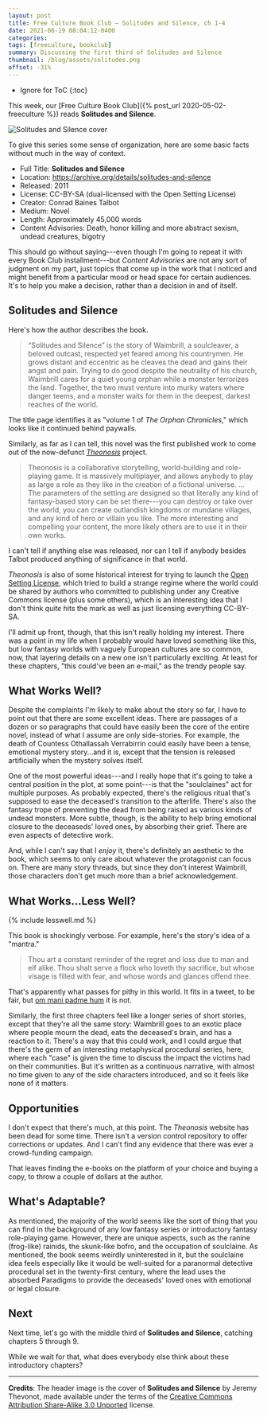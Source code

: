 ```yaml
---
layout: post
title: Free Culture Book Club — Solitudes and Silence, ch 1-4
date: 2021-06-19 08:04:12-0400
categories:
tags: [freeculture, bookclub]
summary: Discussing the first third of Solitudes and Silence
thumbnail: /blog/assets/solitudes.png
offset: -31%
---
```


* Ignore for ToC
{:toc}

This week, our [Free Culture Book Club]({% post_url 2020-05-02-freeculture %}) reads **Solitudes and Silence**.

![Solitudes and Silence cover](/blog/assets/solitudes.png "Solitudes and Silence cover")

To give this series some sense of organization, here are some basic facts without much in the way of context.

 * Full Title:  **Solitudes and Silence**
 * Location:  <https://archive.org/details/solitudes-and-silence>
 * Released:  2011
 * License:  CC-BY-SA (dual-licensed with the Open Setting License)
 * Creator:  Conrad Baines Talbot
 * Medium:  Novel
 * Length:  Approximately 45,000 words
 * Content Advisories:  Death, honor killing and more abstract sexism, undead creatures, bigotry

This should go without saying---even though I'm going to repeat it with every Book Club installment---but *Content Advisories* are not any sort of judgment on my part, just topics that come up in the work that I noticed and might benefit from a particular mood or head space for certain audiences.  It's to help you make a decision, rather than a decision in and of itself.

## Solitudes and Silence

Here's how the author describes the book.

 > “Solitudes and Silence” is the story of Waimbrill, a soulcleaver, a beloved outcast, respected yet feared among his countrymen. He grows distant and eccentric as he cleaves the dead and gains their angst and pain. Trying to do good despite the neutrality of his church, Waimbrill cares for a quiet young orphan while a monster terrorizes the land. Together, the two must venture into murky waters where danger teems, and a monster waits for them in the deepest, darkest reaches of the world.

The title page identifies it as "volume 1 of *The Orphan Chronicles*," which looks like it continued behind paywalls.

Similarly, as far as I can tell, this novel was the first published work to come out of the now-defunct [*Theonosis*](https://web.archive.org/web/20170501053053/http://www.theonosis.com/wiki/Main_Page) project.

 > Theonosis is a collaborative storytelling, world-building and role-playing game. It is massively multiplayer, and allows anybody to play as large a role as they like in the creation of a fictional universe. ... The parameters of the setting are designed so that literally any kind of fantasy-based story can be set there---you can destroy or take over the world, you can create outlandish kingdoms or mundane villages, and any kind of hero or villain you like. The more interesting and compelling your content, the more likely others are to use it in their own works.

I can't tell if anything else was released, nor can I tell if anybody besides Talbot produced anything of significance in that world.

*Theonosis* is also of some historical interest for trying to launch the [Open Setting License](https://web.archive.org/web/20170430130839/http://www.theonosis.com/wiki/Theonosis:Open_Setting_License), which tried to build a strange regime where the world could be shared by authors who committed to publishing under any Creative Commons license (plus some others), which is an interesting idea that I don't think *quite* hits the mark as well as just licensing everything CC-BY-SA.

I'll admit up front, though, that this isn't really holding my interest.  There was a point in my life when I probably would have loved something like this, but low fantasy worlds with vaguely European cultures are so common, now, that layering details on a new one isn't particularly exciting.  At least for these chapters, "this could've been an e-mail," as the trendy people say.

## What Works Well?

Despite the complaints I'm likely to make about the story so far, I have to point out that there are some excellent ideas.  There are passages of a dozen or so paragraphs that could have easily been the core of the entire novel, instead of what I assume are only side-stories.  For example, the death of Countess Othallassah Verrabirrin could easily have been a tense, emotional mystery story...and it is, except that the tension is released artificially when the mystery solves itself.

One of the most powerful ideas---and I really hope that it's going to take a central position in the plot, at some point---is that the "soulclaines" act for multiple purposes.  As probably expected, there's the religious ritual that's supposed to ease the deceased's transition to the afterlife.  There's also the fantasy trope of preventing the dead from being raised as various kinds of undead monsters.  More subtle, though, is the ability to help bring emotional closure to the deceaseds' loved ones, by absorbing their grief.  There are even aspects of detective work.

And, while I can't say that I *enjoy* it, there's definitely an aesthetic to the book, which seems to only care about whatever the protagonist can focus on.  There are many story threads, but since they don't interest Waimbrill, those characters don't get much more than a brief acknowledgement.

## What Works...Less Well?

{% include lesswell.md %}

This book is shockingly verbose.  For example, here's the story's idea of a "mantra."

 > Thou art a constant reminder of the regret and loss due to man and elf alike. Thou shalt serve a flock who loveth thy sacrifice, but whose visage is filled with fear, and whose words and glances offend thee.

That's apparently what passes for pithy in this world.  It fits in a tweet, to be fair, but [om mani padme hum](https://en.wikipedia.org/wiki/Om_mani_padme_hum) it is not.

Similarly, the first three chapters feel like a longer series of short stories, except that they're all the same story:  Waimbrill goes to an exotic place where people mourn the dead, eats the deceased's brain, and has a reaction to it.  There's a way that this could work, and I could argue that there's the germ of an interesting metaphysical procedural series, here, where each "case" is given the time to discuss the impact the victims had on their communities.  But it's written as a continuous narrative, with almost no time given to any of the side characters introduced, and so it feels like none of it matters.

## Opportunities

I don't expect that there's much, at this point.  The *Theonosis* website has been dead for some time.  There isn't a version control repository to offer corrections or updates.  And I can't find any evidence that there was ever a crowd-funding campaign.

That leaves finding the e-books on the platform of your choice and buying a copy, to throw a couple of dollars at the author.

## What's Adaptable?

As mentioned, the majority of the world seems like the sort of thing that you can find in the background of any low fantasy series or introductory fantasy role-playing game.  However, there are unique aspects, such as the ranine (frog-like) rainids, the skunk-like bofro, and the occupation of soulclaine.  As mentioned, the book seems weirdly uninterested in it, but the soulclaine idea feels especially like it would be well-suited for a paranormal detective procedural set in the twenty-first century, where the lead uses the absorbed Paradigms to provide the deceaseds' loved ones with emotional or legal closure.

## Next

Next time, let's go with the middle third of **Solitudes and Silence**, catching chapters 5 through 9.

While we wait for that, what does everybody else think about these introductory chapters?

* * *

**Credits**:  The header image is the cover of **Solitudes and Silence** by Jeremy Thevonot, made available under the terms of the [Creative Commons Attribution Share-Alike 3.0 Unported](https://creativecommons.org/licenses/by-sa/3.0/) license.

